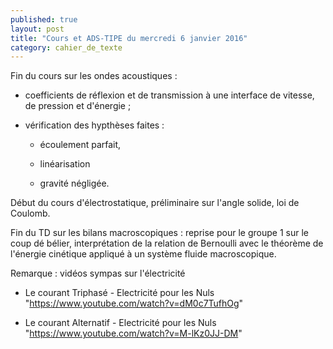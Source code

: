 ```yaml
---
published: true
layout: post
title: "Cours et ADS-TIPE du mercredi 6 janvier 2016"
category: cahier_de_texte
---
```

Fin du cours sur les ondes acoustiques :

- coefficients de réflexion et de transmission à une interface de vitesse, de pression et d'énergie ;

- vérification des hypthèses faites :

  - écoulement parfait,

  - linéarisation

  - gravité négligée.

Début du cours d'électrostatique, préliminaire sur l'angle solide, loi de Coulomb.

Fin du TD sur les bilans macroscopiques : reprise pour le groupe 1 sur le coup dé bélier, interprétation de la relation de Bernoulli avec le théorème de l'énergie cinétique appliqué à un système fluide macroscopique.

Remarque : vidéos sympas sur l'électricité

- Le courant Triphasé - Electricité pour les Nuls "https://www.youtube.com/watch?v=dM0c7TufhOg"

- Le courant Alternatif - Electricité pour les Nuls "https://www.youtube.com/watch?v=M-lKz0JJ-DM"
